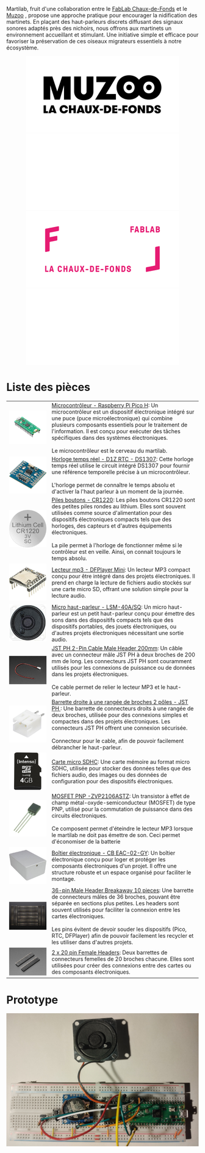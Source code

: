 Martilab, fruit d'une collaboration entre le [FabLab Chaux-de-Fonds](fablab-chaux-de-fonds.ch) et le [Muzoo](https://muzoo.ch/) , propose une approche pratique pour encourager la nidification des martinets. En plaçant des haut-parleurs discrets diffusant des signaux sonores adaptés près des nichoirs, nous offrons aux martinets un environnement accueillant et stimulant. Une initiative simple et efficace pour favoriser la préservation de ces oiseaux migrateurs essentiels à notre écosystème. 

<div align="center">
<img src="./images/muzoo_light.png#gh-light-mode-only" alt="Muzoo"/>
<img src="./images/muzoo_dark.png#gh-dark-mode-only" alt="Muzoo"/>
<img src="./images/fl_light.png#gh-light-mode-only" alt="Muzoo">
<img src="./images/fl_dark.png#gh-dark-mode-only" alt="Muzoo">
</div>

# Liste des pièces

| | |
| ----------- | ----------- |
|![pico](./images/pico.png)| [Microcontrôleur - Raspberry Pi Pico H](https://www.mouser.ch/ProductDetail/Raspberry-Pi/SC0917?qs=T%252BzbugeAwjjvYEYcRJk%252Bxw%3D%3D): Un microcontrôleur est un dispositif électronique intégré sur une puce (puce microélectronique) qui combine plusieurs composants essentiels pour le traitement de l'information. Il est conçu pour exécuter des tâches spécifiques dans des systèmes électroniques. <br><br>  Le microcontrôleur est le cerveau du martilab. |
|![rtc](./images/rtc.jpg)|[Horloge temps réel - D1Z RTC - DS1307](https://www.reichelt.com/ch/fr/shield-d1-horloge-temps-r-el-ds1307-d1z-rtc-p266069.html?&trstct=pos_0&nbc=1): Cette horloge temps réel utilise le circuit intégré DS1307 pour fournir une référence temporelle précise à un microcontrôleur. <br><br>  L'horloge permet de connaître le temps absolu et d'activer la l'haut parleur à un moment de la journée.|
|![CR1220](./images/CR1220.jpg)|[Piles boutons - CR1220](https://www.reichelt.com/ch/fr/pile-bouton-lithium-c1220-blister-de-5-xcell-cr1220-5x-p365560.html?&trstct=pos_0&nbc=1):  Les piles boutons CR1220 sont des petites piles rondes au lithium. Elles sont souvent utilisées comme source d'alimentation pour des dispositifs électroniques compacts tels que des horloges, des capteurs et d'autres équipements électroniques.  <br><br>  La pile permet à l'horloge de fonctionner même si le contrôleur est en veille. Ainsi, on connait toujours le temps absolu.
|![DFPlayer](./images/DFPlayer.jpg)|[Lecteur mp3 - DFPlayer Mini](https://www.reichelt.com/ch/fr/arduino-dfplayer-mini-mp3-wav-microsd-karte-ard-dfpayer-mini-p289897.html?&trstct=pos_0&nbc=1): Un lecteur MP3 compact conçu pour être intégré dans des projets électroniques. Il prend en charge la lecture de fichiers audio stockés sur une carte micro SD, offrant une solution simple pour la lecture audio.|
|![speaker](./images/speaker.jpg)|[Micro haut-parleur - LSM-40A/SQ](https://www.reichelt.com/ch/fr/haut-parleur-en-m-tal-raccord-soud--lsm-40a-sq-p145885.html?&trstct=pos_0&nbc=1): Un micro haut-parleur est un petit haut-parleur conçu pour émettre des sons dans des dispositifs compacts tels que des dispositifs portables, des jouets électroniques, ou d'autres projets électroniques nécessitant une sortie audio.|
|![cable_jst](./images/cable_jst.png)|[JST PH 2-Pin Cable Male Header 200mm](https://www.mouser.ch/ProductDetail/Adafruit/3814?qs=%252BEew9%252B0nqrBFmoDCETN4BA%3D%3D): Un câble avec un connecteur mâle JST PH à deux broches de 200 mm de long. Les connecteurs JST PH sont couramment utilisés pour les connexions de puissance ou de données dans les projets électroniques.<br><br> Ce cable permet de relier le lecteur MP3 et le haut-parleur.|
|![JST_PH2P_ST](./images/JST_PH2P_ST.jpg)|[Barrette droite à une rangée de broches 2 pôles - JST PH ](https://www.reichelt.com/ch/fr/barrette-droite-une-rang-e-de-broches-2-p-les-grille2-mm-p-les-jst-ph2p-st-p185049.html?&trstct=pos_0&nbc=1): Une barrette de connecteurs droits à une rangée de deux broches, utilisée pour des connexions simples et compactes dans des projets électroniques. Les connecteurs JST PH offrent une connexion sécurisée.<br><br> Connecteur pour le cable, afin de pouvoir facilement débrancher le haut-parleur.
|![sdhc](./images/sdhc.jpg)|[Carte micro SDHC](https://www.reichelt.com/ch/fr/carte-micro-sdhc-4-go-intenso-intenso-msdhc4g-p83730.html?&trstct=pos_0&nbc=1): Une carte mémoire au format micro SDHC, utilisée pour stocker des données telles que des fichiers audio, des images ou des données de configuration pour des dispositifs électroniques.|
|![MOSFET](./images/mosfet.png)|[MOSFET PNP -ZVP2106ASTZ](https://eu.mouser.com/ProductDetail/Diodes-Incorporated/ZVP2106ASTZ?qs=wnTfsH77Xs53LehfD70aKA%3D%3D): Un transistor à effet de champ métal-oxyde-semiconducteur (MOSFET) de type PNP, utilisé pour la commutation de puissance dans des circuits électroniques.<br><br>Ce composent permet d'éteindre le lecteur MP3 lorsque le martilab ne doit pas émettre de son. Ceci permet d'économiser de la batterie||
|![enclosure](./images/enclosure.jpg)|[Boîtier électronique - CB EAC-02-GY](https://www.reichelt.com/ch/fr/bo-tier-lectronique-110-x-70-x-45-mm-gris-cb-eac-02-gy-p317682.html?&trstct=pos_0&nbc=1): Un boîtier électronique conçu pour loger et protéger les composants électroniques d'un projet. Il offre une structure robuste et un espace organisé pour faciliter le montage. 
|![pin_header_male](./images/pin_header_male.png)|[36-pin Male Header Breakaway 10 pieces](https://eu.mouser.com/ProductDetail/Adafruit/392?qs=GURawfaeGuBPkJS%252B96amuQ%3D%3D): Une barrette de connecteurs mâles de 36 broches, pouvant être séparée en sections plus petites. Les headers sont souvent utilisés pour faciliter la connexion entre les cartes électroniques.<br><br> Les pins évitent de devoir souder les dispositifs (Pico, RTC, DFPlayer) afin de pouvoir facilement les recycler et les utiliser dans d'autres projets.|
|![pin_pico_female](./images/pin_pico_female.png)|[2 x 20 pin Female Headers](https://www.mouser.ch/ProductDetail/Adafruit/5583?qs=T%252BzbugeAwjicPo%2FCTvtw2w%3D%3D): Deux barrettes de connecteurs femelles de 20 broches chacune. Elles sont utilisées pour créer des connexions entre des cartes ou des composants électroniques.

# Prototype
![prototype](./images/prototype.png)
